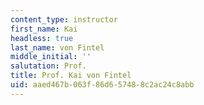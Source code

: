 ```yaml
---
content_type: instructor
first_name: Kai
headless: true
last_name: von Fintel
middle_initial: ''
salutation: Prof.
title: Prof. Kai von Fintel
uid: aaed467b-063f-86d6-5748-8c2ac24c8abb
---
```

